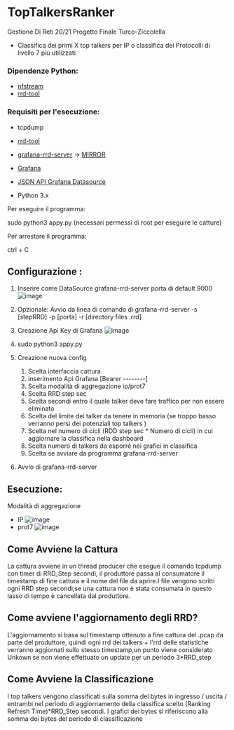 # TopTalkersRanker
Gestione Di Reti 20/21 Progetto Finale Turco-Ziccolella

* Classifica dei primi X top talkers per IP o classifica dei Protocolli di livello 7 più utilizzati 

### Dipendenze Python:
* [nfstream](https://www.nfstream.org/docs/#installation-guide)
* [rrd-tool](https://oss.oetiker.ch/rrdtool/download.en.html)


### Requisiti per l'esecuzione:
* tcpdump

* [rrd-tool](https://oss.oetiker.ch/rrdtool/download.en.html)

* [grafana-rrd-server](https://github.com/doublemarket/grafana-rrd-server) -> [MIRROR](https://www.mediafire.com/file/5zbpxx3aeuqgutc/grafana-rrd-server/file)

* [Grafana](https://grafana.com/docs/grafana/latest/installation/debian/)

* [JSON API Grafana Datasource](https://grafana.com/grafana/plugins/simpod-json-datasource/)

* Python 3.x


Per eseguire il programma:

sudo python3 appy.py (necessari permessi di root per eseguire le catture)

Per arrestare il programma:

ctrl + C

## Configurazione :
  1. Inserire come DataSource grafana-rrd-server porta di default 9000![image](https://user-images.githubusercontent.com/49340033/124386911-e05c6700-dcdc-11eb-861c-aa7487f499b5.png)

  2. Opzionale: Avvio da linea di comando di grafana-rrd-server -s [stepRRD] -p [porta] -r [directory files .rrd]
  3. Creazione Api Key di Grafana ![image](https://user-images.githubusercontent.com/49340033/124387161-b6f00b00-dcdd-11eb-969a-83f36b66d624.png)

  4. sudo python3 appy.py
  5. Creazione nuova config
      1. Scelta interfaccia cattura
      2. inserimento Api Grafana [Bearer --------] 
      3. Scelta modalità di aggregazione ip/prot7
      4. Scelta RRD step sec
      5. Scelta secondi entro il quale talker deve fare traffico per non essere eliminato
      6. Scelta del limite dei talker da tenere in memoria (se troppo basso verranno persi dei potenziali top talkers )
      7. Scelta nel numero di cicli (RDD step sec * Numero di cicli) in cui aggiornare la classifica nella dashboard
      8. Scelta numero di talkers da esporrè nei grafici in classifica
      9. Scelta se avviare da programma grafana-rrd-server
  7. Avvio di grafana-rrd-server
  
  ## Esecuzione:
  Modalità di aggregazione
  * IP
  ![image](https://user-images.githubusercontent.com/49340033/124630156-7087e100-de82-11eb-9152-4ce0f2a689d4.png)
  * prot7
  ![image](https://user-images.githubusercontent.com/49340033/124499407-3ce38300-ddbe-11eb-92a1-602c2f9eb23b.png)

## Come Avviene la Cattura
  La cattura avviene in un thread producer che esegue il comando tcpdump con timer di RRD_Step secondi, il produttore passa al consumatore il timestamp di fine  cattura e il nome del file da aprire.I file vengono scritti ogni RRD step secondi,se una cattura non è stata consumata in questo lasso di tempo è cancellata dal produttore.
  
## Come avviene l'aggiornamento degli RRD?
  L'aggiornamento si basa sul timestamp ottenuto a fine cattura del .pcap da parte del produttore, quindi ogni rrd dei talkers + l'rrd delle statistiche verranno aggiornati sullo stesso timestamp,un punto viene considerato Unkown se non viene effettuato un update per un periodo 3*RRD_step
  
## Come Avviene la Classificazione
  I top talkers vengono classificati sulla somma del bytes in ingresso / uscita / entrambi nel periodo di aggiornamento della classifica scelto
  (Ranking Refresh Time)*RRD_Step secondi.
  I grafici dei bytes si riferiscono alla somma dei bytes del periodo di classificazione
